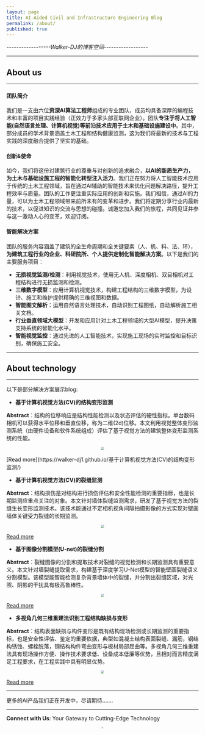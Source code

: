 ```yaml
---
layout: page
title: AI-Aided Civil and Infrastructure Engineering Blog
permalink: /about/
published: true
---
```

*------------------Walker-DJ的博客空间------------------*
* * *
## About us
* * *
#### 团队简介
我们是一支由六位**资深AI算法工程师**组成的专业团队，成员均具备深厚的编程技术和丰富的项目实践经验（正效力于多家头部互联网企业）。团队**专注于将人工智能(自然语言处理、计算机视觉)等前沿技术应用于土木和基础设施建设中**。其中，部分成员的学术背景涵盖土木工程和结构健康监测，这为我们将最新的技术与工程实践的深度融合提供了坚实的基础。

#### 创新&使命
如今，我们将这份对建筑行业的尊重与对创新的追求融合，**以AI的新质生产力，为土木与基础设施工程的智能化转型注入活力**。我们正在努力将人工智能技术应用于传统的土木工程领域，旨在通过AI辅助的智能技术来优化问题解决路径，提升工程效率与质量。团队的工作更注重实际应用的创新和实施。我们相信，通过AI的力量，可以为土木工程领域带来前所未有的变革和进步。我们将定期分享行业内最新的技术，以促进知识的交流与思想的碰撞。诚邀您加入我们的旅程，共同见证并参与这一激动人心的变革，欢迎订阅。

#### 智能解决方案
团队的服务内容涵盖了建筑的全生命周期和全关键要素（人、机、料、法、环），**为建筑工程行业的企业、科研院所、个人提供定制化智能解决方案**。以下是我们的主要服务项目：
- **无损视觉监测/检测**：利用视觉技术，使用无人机、深度相机、双目相机对工程结构进行无损监测和检测。 
- **三维数字模型**：应用计算机视觉技术，构建工程结构的三维数字模型，为设计、施工和维护提供精确的三维视图和数据。
- **智能图文解析**：运用自然语言处理技术，自动识别工程图纸，自动解析施工相关文档。
- **行业垂直领域大模型**：开发和应用针对土木工程领域的大型AI模型，提升决策支持系统的智能化水平。
- **智能视觉监控**：通过先进的人工智能技术，实现施工现场的实时监控和目标识别，确保施工安全。

* * *
## About technology
* * *
以下是部分解决方案展示blog:

- **基于计算机视觉方法(CV)的结构变形监测**

**Abstract**：结构的位移响应是结构性能检测以及状态评估的硬性指标。单台数码相机可以获得水平位移和垂直位移，称为二维(2d)位移。本文利用视觉整体变形监测系统（由硬件设备和软件系统组成）评估了基于视觉方法的建筑整体变形监测系统的性能。
<p style="text-align: center;">
<img src="https://wdj-data-1328038871.cos.ap-nanjing.myqcloud.com/blog_data%2F%E8%A3%82%E7%BC%9D%E7%9B%91%E6%B5%8B%2Fda03888245a344253f881a581b2e3e60.png"  style="zoom:50%" />
</p>
[Read more](https://walker-dj1.github.io/基于计算机视觉方法(CV)的结构变形监测/)

 
- **基于计算机视觉方法(CV)的裂缝监测**

**Abstract**：结构损伤是对结构进行损伤评估和安全性能检测的重要指标，也是长期监测应重点关注的对象。本文针对墙体裂缝监测需求，研发了基于视觉方法的裂缝生长变形监测技术。该技术能通过不定相机视角间隔拍摄影像的方式实现对壁画墙体关键受力裂缝的长期监测。
<p style="text-align: center;">
<img src="https://wdj-data-1328038871.cos.ap-nanjing.myqcloud.com/blog_data%2F%E8%A3%82%E7%BC%9D%E7%9B%91%E6%B5%8B%2F1721309862062.jpg"  style="zoom:50%" />
</p>

[Read more](https://walker-dj1.github.io/基于计算机视觉方法(CV)的裂缝生长变形监测/)

- **基于图像分割模型(U-net)的裂缝分割**

**Abstract**：裂缝图像的分割和提取技术对裂缝的视觉检测和长期监测具有重要意义。本文针对墙裂缝提取需求，构建基于深度学习U-Net模型的智能壁画裂缝语义分割模型。该模型能智能检测复杂背景墙体中的裂缝，并分割出裂缝区域，对光照、阴影的干扰具有极高鲁棒性。
<p style="text-align: center;">
<img src="https://wdj-data-1328038871.cos.ap-nanjing.myqcloud.com/blog_data%2F%E8%A3%82%E7%BC%9D%E5%88%86%E5%89%B2%2F1721317032343.jpg"  style="zoom:50%" />
</p>


[Read more](https://walker-dj1.github.io/基于图像分割模型(U-net)的裂缝分割/)


- **多视角几何三维重建法识别工程结构缺损与变形**

**Abstract**：结构表面缺损与构件变形是既有结构现场检测或长期监测的重要指标，也是安全性评估、鉴定的重要依据，典型如混凝土结构表面裂缝、漏筋，钢结构锈蚀、螺栓脱落，钢结构构件弯曲变形与板材局部屈曲等。多视角几何三维重建法具有现场操作方便、操作技术要求低、设备成本低廉等优势，且相对而言精度满足工程要求，在工程实践中具有明显优势。

<p style="text-align: center;">
<img src="https://wdj-data-1328038871.cos.ap-nanjing.myqcloud.com/blog_data%2F%E5%A4%9A%E8%A7%86%E8%A7%92%E4%B8%89%E7%BB%B4%E9%87%8D%E5%BB%BA%2F91164915a2190ad3b5e07a1b8224b8b7.png"  style="zoom:50%" />
</p>

[Read more](https://walker-dj1.github.io/多视角几何三维重建法识别工程结构缺损与变形/)


* * *
更多的AI产品我们正在开发中，尽请期待.......
* * *
**Connect with Us**: Your Gateway to Cutting-Edge Technology 
<p style="text-align: center;">
<img src="https://wdj-data-1328038871.cos.ap-nanjing.myqcloud.com/blog_data%2F58a9c4e43ddaea77fc4446d4e24f066.jpg"  style="zoom:20%" />
</p>

